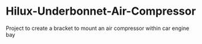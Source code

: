 # Hilux-Underbonnet-Air-Compressor
Project to create a bracket to mount an air compressor within car engine bay
